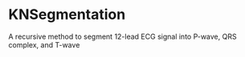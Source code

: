 # KNSegmentation
 A recursive method to segment 12-lead ECG signal into P-wave, QRS complex, and T-wave
